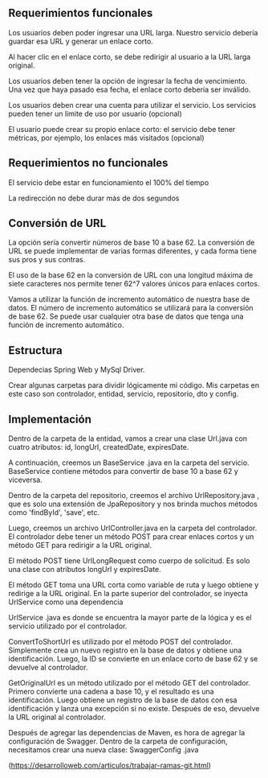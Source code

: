 ## Requerimientos funcionales

Los usuarios deben poder ingresar una URL larga. Nuestro servicio debería guardar esa URL y generar un enlace corto.

Al hacer clic en el enlace corto, se debe redirigir al usuario a la URL larga original.

Los usuarios deben tener la opción de ingresar la fecha de vencimiento. Una vez que haya pasado esa fecha, el enlace corto debería ser inválido.

Los usuarios deben crear una cuenta para utilizar el servicio. Los servicios pueden tener un límite de uso por usuario (opcional)

El usuario puede crear su propio enlace corto: el servicio debe tener métricas, por ejemplo, los enlaces más visitados (opcional)

## Requerimientos no funcionales

El servicio debe estar en funcionamiento el 100% del tiempo

La redirección no debe durar más de dos segundos

## Conversión de URL

 La opción sería convertir números de base 10 a base 62.
 La conversión de URL se puede implementar de varias formas diferentes, y cada forma tiene sus pros y sus contras.

 El uso de la base 62 en la conversión de URL con una longitud máxima de siete caracteres nos permite tener 62^7 valores únicos para enlaces cortos.

 Vamos a utilizar la función de incremento automático de nuestra base de datos. El número de incremento automático se utilizará para la conversión de base 62. Se puede usar cualquier otra base de datos que tenga una función de incremento automático.

## Estructura

 Dependecias Spring Web y MySql Driver.

 Crear algunas carpetas para dividir lógicamente mi código. Mis carpetas en este caso son controlador, entidad, servicio, repositorio, dto y config.

 ## Implementación

 Dentro de la carpeta de la entidad, vamos a crear una clase Url.java con cuatro atributos: id, longUrl, createdDate, expiresDate.

 A continuación, creemos un BaseService .java en la carpeta del servicio. BaseService contiene métodos para convertir de base 10 a base 62 y viceversa.

 Dentro de la carpeta del repositorio, creemos el archivo UrlRepository.java , que es solo una extensión de JpaRepository y nos brinda muchos métodos como 'findById', 'save', etc.

 Luego, creemos un archivo UrlController.java en la carpeta del controlador. El controlador debe tener un método POST para crear enlaces cortos y un método GET para redirigir a la URL original.

 El método POST tiene UrlLongRequest como cuerpo de solicitud. Es solo una clase con atributos longUrl y expiresDate.

 El método GET toma una URL corta como variable de ruta y luego obtiene y redirige a la URL original. En la parte superior del controlador, se inyecta UrlService como una dependencia

 UrlService .java es donde se encuentra la mayor parte de la lógica y es el servicio utilizado por el controlador.

 ConvertToShortUrl es utilizado por el método POST del controlador. Simplemente crea un nuevo registro en la base de datos y obtiene una identificación. Luego, la ID se convierte en un enlace corto de base 62 y se devuelve al controlador.

 GetOriginalUrl es un método utilizado por el método GET del controlador. Primero convierte una cadena a base 10, y el resultado es una identificación. Luego obtiene un registro de la base de datos con esa identificación y lanza una excepción si no existe. Después de eso, devuelve la URL original al controlador.


 Después de agregar las dependencias de Maven, es hora de agregar la configuración de Swagger. Dentro de la carpeta de configuración, necesitamos crear una nueva clase: SwaggerConfig .java














(https://desarrolloweb.com/articulos/trabajar-ramas-git.html)